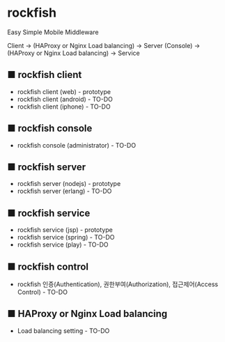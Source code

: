 # rockfish

   Easy Simple Mobile Middleware
   
   Client -> (HAProxy or Nginx Load balancing) -> Server (Console) -> (HAProxy or Nginx Load balancing) -> Service

## ■ rockfish client
   * rockfish client (web) - prototype
   * rockfish client (android) - TO-DO
   * rockfish client (iphone) - TO-DO
   
## ■ rockfish console
   * rockfish console (administrator) - TO-DO

## ■ rockfish server
   * rockfish server (nodejs) - prototype
   * rockfish server (erlang) - TO-DO
   
## ■ rockfish service
   * rockfish service (jsp) - prototype
   * rockfish service (spring) - TO-DO
   * rockfish service (play) - TO-DO

## ■ rockfish control 
   * rockfish 인증(Authentication), 권한부여(Authorization), 접근제어(Access Control) - TO-DO

## ■ HAProxy or Nginx Load balancing
   * Load balancing setting - TO-DO
